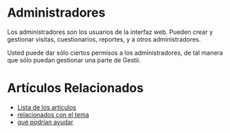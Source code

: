 # Administradores

Los administradores son los usuarios de la interfaz web. Pueden
crear y gestionar visitas, cuestionarios, reportes, y a otros administradores.

Usted puede dar sólo ciertos permisos a los administradores, de tal manera
que sólo puedan gestionar una parte de Gestii.

# Artículos Relacionados

* [Lista de los artículos](/..)
* [relacionados con el tema](/../template)
* [que podrían ayudar](http://gestii.com)
